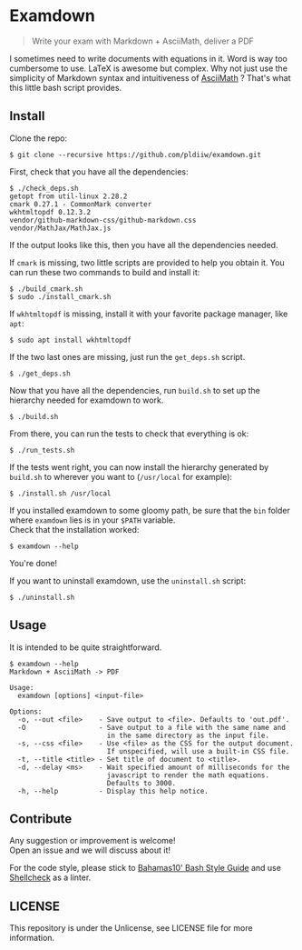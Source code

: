 # Examdown

> Write your exam with Markdown + AsciiMath, deliver a PDF

I sometimes need to write documents with equations in it. Word is way too
cumbersome to use. LaTeX is awesome but complex. Why not just use the
simplicity of Markdown syntax and intuitiveness of [AsciiMath] ? That's what
this little bash script provides.

## Install

Clone the repo:

```
$ git clone --recursive https://github.com/pldiiw/examdown.git
```

First, check that you have all the dependencies:

```
$ ./check_deps.sh
getopt from util-linux 2.28.2
cmark 0.27.1 - CommonMark converter
wkhtmltopdf 0.12.3.2
vendor/github-markdown-css/github-markdown.css
vendor/MathJax/MathJax.js
```

If the output looks like this, then you have all the dependencies needed.

If `cmark` is missing, two little scripts are provided to help you obtain it.
You can run these two commands to build and install it:

```
$ ./build_cmark.sh
$ sudo ./install_cmark.sh
```

If `wkhtmltopdf` is missing, install it with your favorite package manager,
like `apt`:

```
$ sudo apt install wkhtmltopdf
```

If the two last ones are missing, just run the `get_deps.sh` script.

```
$ ./get_deps.sh
```

Now that you have all the dependencies, run `build.sh` to set up the hierarchy
needed for examdown to work.

```
$ ./build.sh
```

From there, you can run the tests to check that everything is ok:

```
$ ./run_tests.sh
```

If the tests went right, you can now install the hierarchy generated by
`build.sh` to wherever you want to (`/usr/local` for example):

```
$ ./install.sh /usr/local
```

If you installed examdown to some gloomy path, be sure that the `bin` folder
where `examdown` lies is in your `$PATH` variable.  
Check that the installation worked:

```
$ examdown --help
```

You're done!

If you want to uninstall examdown, use the `uninstall.sh` script:

```
$ ./uninstall.sh
```

## Usage

It is intended to be quite straightforward.

```
$ examdown --help
Markdown + AsciiMath -> PDF

Usage:
  examdown [options] <input-file>

Options:
  -o, --out <file>    - Save output to <file>. Defaults to 'out.pdf'.
  -O                  - Save output to a file with the same name and
                        in the same directory as the input file.
  -s, --css <file>    - Use <file> as the CSS for the output document.
                        If unspecified, will use a built-in CSS file.
  -t, --title <title> - Set title of document to <title>.
  -d, --delay <ms>    - Wait specified amount of milliseconds for the
                        javascript to render the math equations.
                        Defaults to 3000.
  -h, --help          - Display this help notice.
```

## Contribute

Any suggestion or improvement is welcome!  
Open an issue and we will discuss about it!

For the code style, please stick to [Bahamas10' Bash Style Guide] and use
[Shellcheck] as a linter.

## LICENSE

This repository is under the Unlicense, see LICENSE file for more information.

[AsciiMath]: http://asciimath.org/
[Bahamas10' Bash Style Guide]: https://github.com/bahamas10/bash-style-guide
[Shellcheck]: https://github.com/koalaman/shellcheck
